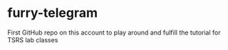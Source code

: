 # furry-telegram
First GitHub repo on this account to play around and fulfill the tutorial for TSRS lab classes
